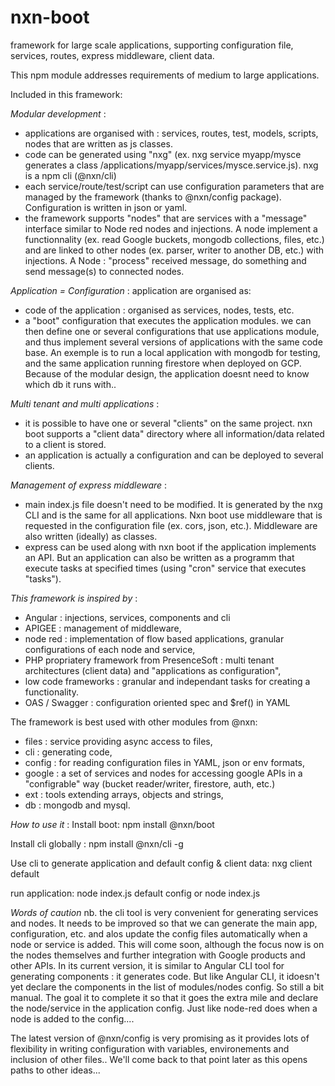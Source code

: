 # nxn-boot
framework for large scale applications, supporting configuration file, services, routes, express middleware, client data.

This npm module addresses requirements of medium to large applications.

Included in this framework:

*Modular development* : 
- applications are organised with : services, routes, test, models, scripts, nodes that are written as js classes.
- code can be generated using "nxg" (ex. nxg service myapp/mysce generates a class /applications/myapp/services/mysce.service.js). nxg is a npm cli (@nxn/cli)
- each service/route/test/script can use configuration parameters that are managed by the framework (thanks to @nxn/config package). Configuration is written in json or yaml.
- the framework supports "nodes" that are services with a "message" interface similar to Node red nodes and injections. A node implement a functionnality (ex. read Google buckets, mongodb collections, files, etc.) and are linked to other nodes (ex. parser, writer to another DB, etc.) with injections. A Node : "process" received message, do something and send message(s) to connected nodes.

*Application = Configuration* :
application are organised as:
- code of the application : organised as services, nodes, tests, etc.
- a "boot" configuration that executes the application modules.
we can then define one or several configurations that use applications module, and thus implement several versions of applications with the same code base. An exemple is to run a local application with mongodb for testing, and the same application running firestore when deployed on GCP. Because of the modular design, the application doesnt need to know which db it runs with..

*Multi tenant and multi applications* :
- it is possible to have one or several "clients" on the same project. nxn boot supports a "client data" directory where all information/data related to a client is stored.
- an application is actually a configuration and can be deployed to several clients.

*Management of express middleware* :
- main index.js file doesn't need to be modified. It is generated by the nxg CLI and is the same for all applications. Nxn boot use middleware that is requested in the configuration file (ex. cors, json, etc.). Middleware are also written (ideally) as classes.
- express can be used along with nxn boot if the application implements an API. But an application can also be written as a programm that execute tasks at specified times (using "cron" service that executes "tasks").

*This framework is inspired by* :
- Angular : injections, services, components and cli
- APIGEE : management of middleware,
- node red : implementation of flow based applications, granular configurations of each node and service,
- PHP propriatery framework from PresenceSoft : multi tenant architectures (client data) and "applications as configuration",
- low code frameworks : granular and independant tasks for creating a functionality.
- OAS / Swagger : configuration oriented spec and $ref() in YAML

The framework is best used with other modules from @nxn:
- files : service providing async access to files,
- cli : generating code,
- config : for reading configuration files in YAML, json or env formats,
- google : a set of services and nodes for accessing google APIs in a "configrable" way (bucket reader/writer, firestore, auth, etc.)
- ext : tools extending arrays, objects and strings,
- db : mongodb and mysql.

*How to use it* :
Install boot:
npm install @nxn/boot

Install cli globally :
npm install @nxn/cli -g

Use cli to generate application and default config & client data:
nxg client default

run application:
node index.js default config 
or
node index.js 

*Words of caution*
nb. the cli tool is very convenient for generating services and nodes. It needs to be improved so that we can generate the main app, configuration, etc. and alos update the config files automatically when a node or service is added. This will come soon, although the focus now is on the nodes themselves and further integration with Google products and other APIs. In its current version, it is similar to Angular CLI tool for generating components : it generates code. But like Angular CLI, it idoesn't yet declare the components in the list of modules/nodes config. So still a bit manual. The goal it to complete it so that it goes the extra mile and declare the node/service in the application config. Just like node-red does when a node is added to the config....

The latest version of @nxn/config is very promising as it provides lots of flexibility in writing configuration with variables, environements and inclusion of other files.. We'll come back to that point later as this opens paths to other ideas...
